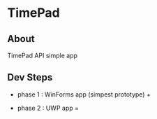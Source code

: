 # TimePad

## About
TimePad API simple app

## Dev Steps

- phase 1 : WinForms app (simpest prototype) +

- phase 2 : UWP app =  